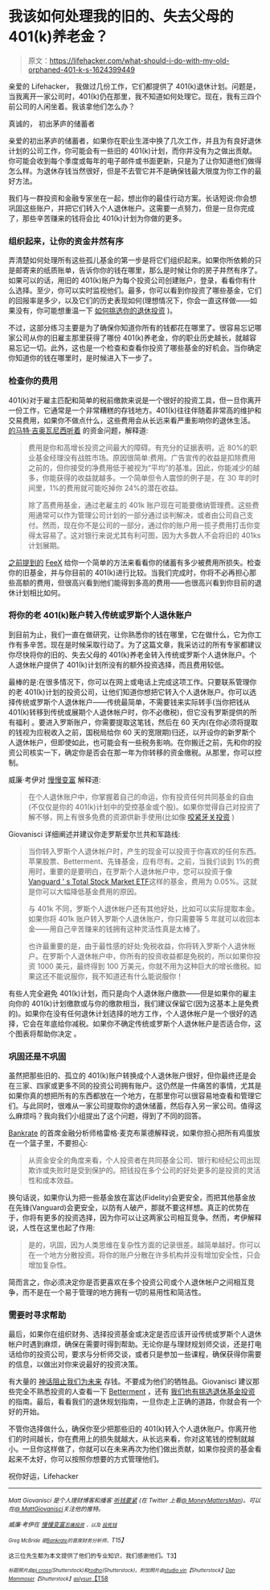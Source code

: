 # 我该如何处理我的旧的、失去父母的 401(k)养老金？

> 原文：<https://lifehacker.com/what-should-i-do-with-my-old-orphaned-401-k-s-1624399449>

亲爱的 Lifehacker，
我做过几份工作，它们都提供了 401(k)退休计划。问题是，当我离开一家公司时，401(k)仍在那里，我不知道如何处理它。现在，我有三四个前公司的人闲坐着。我该拿他们怎么办？



真诚的，
初出茅庐的储蓄者

亲爱的初出茅庐的储蓄者，如果你在职业生涯中换了几次工作，并且为有良好退休计划的公司工作，你可能会有一些旧的 401(k)计划，而你并没有为之做出贡献。你可能会收到每个季度或每年的电子邮件或书面更新，只是为了让你知道他们做得怎么样。为退休存钱当然很好，但是不去管它并不是确保钱最大限度为你工作的最好方法。

我们与一群投资和金融专家坐在一起，想出你的最佳行动方案。长话短说:你会想巩固这些账户，并把它们转入个人退休帐户。这需要一点努力，但是一旦你完成了，那些辛苦赚来的钱将会比 401(k)计划为你做的更多。

### 组织起来，让你的资金井然有序

弄清楚如何处理所有这些孤儿基金的第一步是将它们组织起来。如果你所依赖的只是邮寄来的纸质账单，告诉你你的钱在哪里，那么是时候让你的房子井然有序了。如果可以的话，用旧的 401(k)账户为每个投资公司创建账户，登录，看看你有什么选择。至少，你可以实时监视他们。最多，你可以看到你投资了哪些基金，它们的回报率是多少，以及它们的历史表现如何(理想情况下，你会一直这样做——如果没有，你可能想重温一下 [如何挑选你的退休投资](https://lifehacker.com/how-to-pick-investments-for-your-retirement-account-1607484143) )。

不过，这部分练习主要是为了确保你知道你所有的钱都花在哪里了。很容易忘记哪家公司从你的旧雇主那里获得了哪份 401(k)养老金，你的职业历史越长，就越容易忘记一切。此外，这也是一个检查和查看你投资了哪些基金的好机会。当你确定你知道你的钱在哪里时，是时候进入下一步了。

### 检查你的费用

401(k)对于雇主匹配和简单的税前缴款来说是一个很好的投资工具，但一旦你离开一份工作，它通常是一个非常糟糕的存钱地方。401(k)往往伴随着非常高的维护和交易费用，如果你不做点什么，这些费用会从长远来看严重影响你的退休生活。 [的马特·吉奥瓦尼西听着](http://listenmoneymatters.com/) 的资金问题，解释道:

> 费用是你和高增长投资之间最大的障碍。有充分的证据表明，近 80%的职业基金经理没有战胜市场。原因很简单:费用。广告宣传的收益是扣除费用之前的，但你接受的净费用低于被视为“平均”的基准。因此，你能减少的越多，你能获得的收益就越多。一个简单但令人震惊的例子是，在 30 年的时间里，1%的费用就可能吃掉你 24%的潜在收益。
> 
> 除了高费用基金，通过老雇主的 401k 账户现在可能要缴纳管理费。这些费用通常可以作为管理公司计划的一部分通过谈判解决，或者由公司自己支付。然而，现在你不是公司的一部分，通过你的账户用一揽子费用打击你变得太容易了。这对银行来说尤其有利可图，因为大多数人不会将旧的 401ks 计划展期。

[之前提到的](http://lifehacker.com/feex-exposes-hidden-fees-in-your-401-k-or-other-retire-1617506682) [FeeX](http://feex.com/) 给你一个简单的方法来看看你的储蓄有多少被费用所损失。检查你的旧基金，并与你目前的 401(k)进行比较。当我们完成时，你将不必再担心那些高额的费用，但很高兴看到他们能得到多高的费用——也很高兴看到你目前的退休计划相比如何。

### 将你的老 401(k)账户转入传统或罗斯个人退休账户

到目前为止，我们一直在做研究，让你熟悉你的钱在哪里，它在做什么，它为你工作有多辛苦。现在是时候采取行动了。为了这篇文章，我采访过的所有专家都建议你尽快将你的旧的、失去父母的 401(k)养老金转入传统或罗斯个人退休账户。个人退休帐户提供了 401(k)计划所没有的额外投资选择，而且费用较低。

最棒的是:在很多情况下，你可以在网上或电话上完成这项工作。只要联系管理你的老 401(k)计划的投资公司，让他们知道你想把它转入个人退休账户。你可以选择传统或罗斯个人退休帐户——传统最简单，不需要钱来实际转手(当你把钱从 401(k)转移到传统或展期个人退休帐户时，你不必缴税)，但它没有罗斯提供的所有福利 。要进入罗斯账户，你需要提取这笔钱，然后在 60 天内(在你必须将提取的钱视为应税收入之前，国税局给你 60 天的宽限期)归还，以开设你的新罗斯个人退休帐户，但即使如此，也可能会有一些税务影响。在你搬迁之前，先和你的投资公司核实一下，确定你是否会在那一年为你转移的资金缴税。从那里，你可以控制。

威廉·考伊对 [慢慢变富](http://getrichslowly.org/) 解释道:

> 在个人退休账户中，你掌握着自己的命运，你有投资任何共同基金的自由(不仅仅是你的 401(k)计划中的受控基金或个股)。如果你觉得自己对投资了解不够，网上有很多免费的资源供新手使用(比如像 [咬紧牙关投资](http://bitethebulletinvesting.com/join_bbi/) )

Giovanisci 详细阐述并建议你走罗斯爱尔兰共和军路线:

> 当你转入罗斯个人退休帐户时，产生的现金可以投资于你喜欢的任何东西。苹果股票、Betterment、先锋基金，应有尽有。之前，当我们谈到 1%的费用时，重要的是要明白，在罗斯个人退休帐户中，您可以投资于像[Vanguard ' s Total Stock Market ETF](https://personal.vanguard.com/us/funds/snapshot?FundId=0970&FundIntExt=INT)这样的基金，费用为 0.05%。这就是你可以大幅降低基金费用的原因。
> 
> 与 401k 不同，罗斯个人退休帐户还有其他好处，比如可以实际提取本金。如果你将 401k 账户转入罗斯个人退休账户，你只需要等 5 年就可以收回本金——用自己辛苦赚来的钱拥有这种灵活性真是太棒了。
> 
> 也许最重要的是，由于最性感的好处:免税收益，你将转入罗斯个人退休帐户。在罗斯个人退休帐户中，你所有的投资收益都是免税的，所以如果你投资 1000 美元，最终得到 100 万美元，你就不用为这种巨大的增长缴税。如果这还不能说服你，我不知道还有什么能说服你！

有些人完全避免 401(k)计划，而只是向个人退休账户缴款——但是如果你的雇主向你的 401(k)计划缴款或与你的缴款相当，我们建议保留它(因为这基本上是免费的)。如果你在没有任何退休计划选择的地方工作，个人退休帐户是一个很好的选择，它会在年底给你减税。如果你不确定传统或罗斯个人退休帐户是否适合你，这个图表将帮助你决定 。

### 巩固还是不巩固

虽然把那些旧的、孤立的 401(k)账户转换成个人退休账户很好，但你最终还是会在三家、四家或更多不同的投资公司拥有账户。这仍然是一件痛苦的事情，尤其是如果你真的想把所有的东西都放在一个地方，在那里你可以很容易地查看和管理它们。与此同时，很难从一家公司提取你的退休储蓄，然后存入另一家公司。值得这么麻烦吗？我向我们小组提出了这个问题，得到了不同的回答。

[Bankrate](http://bankrate.com/) 的首席金融分析师格雷格·麦克布莱德解释说，如果你担心把所有鸡蛋放在一个篮子里，不要担心:

> 从资金安全的角度来看，个人投资者在共同基金公司、银行和经纪公司出现欺诈或失败时是受到保护的。把钱投在多个公司的好处更多的是投资的灵活性和成本效益。

换句话说，如果你认为把一些基金放在富达(Fidelity)会更安全，而把其他基金放在先锋(Vanguard)会更安全，以防有人破产，那就不要这样想。真正的优势在于，你将有更多的投资选择，因为你可以让这两家公司相互竞争。然而，考伊解释说，人性在这里也起了作用:

> 是的，巩固，因为人类思维在复杂性方面的记录很差。越简单越好。你可以在一个地方分散投资。将你的账户分散在许多机构并没有增加安全性，只会增加复杂性。

简而言之，你必须决定你是否更喜欢在多个投资公司或个人退休帐户之间相互竞争，而不是在一个易于管理的地方拥有一切的易用性和简洁性。

### 需要时寻求帮助

最后，如果你在组织财务、选择投资基金或决定是否应该开设传统或罗斯个人退休帐户时遇到麻烦，确保在需要时得到帮助。无论你是与理财规划师交谈，还是打电话给你的投资公司，要求与分析师交谈，或者只是参加一些课程，确保获得你需要的信息，以做出对你来说最好的投资决策。

有大量的 [神话阻止我们为未来](http://lifehacker.com/break-through-these-myths-and-start-saving-for-retireme-5901309) 存钱。不要成为他们的牺牲品。Giovanisci 建议那些完全不熟悉投资的人查看一下 [Betterment](https://www.betterment.com/) ，还有 [我们也有挑选退休基金投资](https://lifehacker.com/how-to-pick-investments-for-your-retirement-account-1607484143) 的指南。最后，看看我们的退休规划指南，一旦你走上正确的道路，你就会有一个好的开始。

不管你选择做什么，确保你至少把那些旧的 401(k)转入个人退休账户。你离开他们的时间越长，你在费用上的损失就越大，从长远来看，你对这笔钱的控制就越小。一旦你这样做了，你就可以在未来再次为他们做出贡献，如果你投资的基金看起来不太好，你可以按照你想要的方式管理他们。

祝你好运，Lifehacker

* * *

*<small>Matt Giovanisci 是个人理财博客和播客</small>* [*<small>听钱要紧</small>*](http://listenmoneymatters.com/) *<small>(在 Twitter 上看</small>*[*<small>@ MoneyMattersMan</small>*](http://twitter.com/MoneyMattersMan)*<small>)。可以在</small>*[*<small>@ MattGiovanisci</small>*](http://twitter.com/mattgiovanisci)*<small>关注他的推特。</small>*

*<small>威廉·考伊在</small>* [*<small>慢慢变富</small>*](http://getrichslowly.org)*<small></small>*<small>[*<small>忍痛投资</small>*](http://bitethebulletinvesting.com/Blog/) *<small>，以及</small>* [*<small>投死钱</small>*](http://dropdeadmoney.com/join/)</small>

<small>*<small>Greg McBride 是</small>*[*<small>Bankrate</small>*](http://bankrate.com/)*<small>的首席财务分析师。</small>T15】*</small>

<small>这三位先生都为本文提供了他们的专业知识，我们感谢他们。T3】</small>

<small>*<small>标题照片由</small>*[*<small>pj cross</small>*](http://www.shutterstock.com/pic.mhtml?id=66893227&src=id)*<small>(Shutterstock)和</small>*[*<small>rodho</small>*](http://www.shutterstock.com/pic.mhtml?id=107122565&src=id)*<small>(Shutterstock)。附加照片由</small>*[*<small>studio vin</small>*](http://www.shutterstock.com/pic.mhtml?id=111498530&src=id)*<small>【Shutterstock】</small>*[*<small>Dan Mammoser</small>*](http://www.shutterstock.com/pic.mhtml?id=139347128&src=id)*<small>【Shutterstock】</small>*[*<small>aslysun</small>*【T58](http://www.shutterstock.com/pic.mhtml?id=178903580&src=id)</small> 

<small></small>